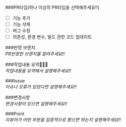 ###PR타입(하나 이상의 PR타입을 선택해주세요!!)
- [ ] 기능 추가 
- [ ] 기능 삭제
- [ ] 버그 수정 
- [ ] 의존성, 환경 변수, 빌드 관련 코드 업데이트

###반영 브랜치.  
_PR반영한 브랜치를 알려주세요!!_

###작업내용 요약👨🏼‍💻  
_작업내용을 요약해서 설명해주세요!!_

###Issue  
_이슈나 오류가 있었다면 설명해주세요!!_

###변경사항  
_변경사항이 있으면 설명해주세요!!_

###Point  
_리뷰어가 어떤 부분을 집중적으로 봤으면 하는지 설명해주세요!!_



